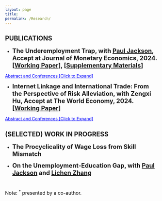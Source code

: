 ```yaml
---
layout: page
title: 
permalink: /Research/
---
```


<style>
  .page-title {
    font-weight: bold;
    font-size: 24px; /* Adjust this value to control the size of the title */
    margin-top: 0; /* Adjust this value to move the title up */
    padding-top: 0; /* Adjust this value to move the title up */
  }
  .paper {
    text-align: justify;
    font-size: 20px;
    margin-top: 20px;
    margin-bottom: 10px; /* Adjust this value to control the spacing */
  }
  .abstract-text, .presented-at-list {
    display: none; /* Initially hide the abstract and presented sections */
    font-size: 18px; 
    text-align: justify;
    margin-top: 10px;
    margin-bottom: 10px; /* Adjust this value to control the spacing */
  }
  .note {
    font-size: 16px;
    text-align: justify;
    margin-top: 10px;
  }
  .toggle-button {
    cursor: pointer;
    color: blue;
    text-decoration: underline;
  }
</style>

<script>
  function toggleVisibility(id) {
    var element = document.getElementById(id);
    if (element.style.display === "none") {
      element.style.display = "block";
    } else {
      element.style.display = "none";
    }
  }
</script>


## PUBLICATIONS


- <strong class="paper">**The Underemployment Trap, with [Paul Jackson](https://www.paulgjackson.com/), Accept at Journal of Monetary Economics, 2024.**<br>
  [[Working Paper](https://jie-duan.com/files/DurDep_Main.pdf)], [[Supplementary Materials](https://jie-duan.com/files/DurDep_Supp.pdf)]</strong>

<div class="toggle-button" onclick="toggleVisibility('underemp-details')">Abstract and Conferences [Click to Expand]</div>
<div id="underemp-details">
  <div class="abstract-text">
    Many college graduates are underemployed, i.e., work in occupations that do not require a college degree. We document that underemployed workers are less likely to transition to a college occupation the longer they are underemployed and that longer underemployment histories are associated with lower wages in college occupations. To explain these findings, we develop a directed search model with unobserved heterogeneity, occupation-specific human capital, and on the job search. Workers are uncertain about their suitability for college jobs and learn through search. Underemployment is generated by search and information frictions, as workers with a low expected job-finding probability in college occupations self-select into underemployment. Once underemployed, workers’ college occupation-specific human capital decays. A quantitative decomposition shows that unobserved heterogeneity explains most of the duration dependence in underemployment.
  </div>  

  <!-- Add "Presentation" information -->
  <div class="presented-at-list">
    <strong>Presented at:</strong> SUFE, ICCDS2024, SWUFE, 2023 OzMac Workshop, 2023 AMES Beijing, 2023 AMES Singapore, 2023 ESAM Sydney, 2022 AMES Tokyo, Curtin University<sup>*</sup>, Monash University<sup>*</sup>, National University of Singapore<sup>*</sup>, University of Aberdeen<sup>*</sup>, UC Irvine<sup>*</sup>, University of Melbourne<sup>*</sup>, 2022 Spring Midwestern Macroeconomics Meeting<sup>*</sup>, 2022 AMES China<sup>*</sup>, 2022 Australasia Econometric Society Meeting<sup>*</sup>, 2023 Midwest Macroeconomics Meetings<sup>*</sup>, Inaugural Search and Matching Pacific in Asia-Pacific<sup>*</sup>, the 2<sup>nd</sup> Australasian Search and Matching Workshop<sup>*</sup>.
  </div>
</div>

<!-- Repeat the same structure for other papers -->

- <strong class="paper">**Internet Linkage and International Trade: From the Perspective of Risk Alleviation, with Zengxi Hu, Accept at The World Economy, 2024.**<br>
  [[Working Paper](https://jie-duan.com/files/InternetTrade.pdf)]</strong>

<div class="toggle-button" onclick="toggleVisibility('internettrade-details')">Abstract and Conferences [Click to Expand]</div>
<div id="internettrade-details">
  <div class="abstract-text">
    Extensive research has studied the effect of the Internet on trade, yet little is known about its role in trade facilitation through risk alleviation. This research investigates how internet linkage facilitates exports, particularly through the novel channel of risk alleviation. Theoretically, this paper introduces a gravity model augmented with export risk to establish the stimulating effect of internet linkage on exports. Empirically, this paper uses inter-domain hyperlinks as a proxy for Internet linkage in 2009, uncovering a statistically significant positive impact of Internet linkage on exports. Notably, there is a 27.8% increase in exports in reaction to a doubling of the Internet linkage intensity. By employing various techniques, we meticulously address potential endogeneity issues and substantiate the risk-alleviation mechanism at both the country and product levels. Particularly, we find that exports to riskier countries and of riskier products benefit more from Internet linkage. This study sheds new light on the novel channel through which the Internet promotes exports, enriching the existing literature in this field.
  </div>
</div>


## (SELECTED) WORK IN PROGRESS

- <strong class="paper">The Procyclicality of Wage Loss from Skill Mismatch </strong>
<!-- Add "Presentation" information -->
<div class="presented-at-list">
  <strong>Presented at:</strong> NUS Macro Brownbag
</div>


- <strong class="paper">On the Unemployment-Education Gap, with [Paul Jackson](https://www.paulgjackson.com/) and [Lichen Zhang](https://lichenzhang.weebly.com/) </strong>
<!-- Add "Presentation" information -->
<div class="presented-at-list">
  <strong>Presented at:</strong> ESEM2024<sup>*</sup>, AMES2024(Vietnam)<sup>*</sup>, GEA<sup>*</sup>, AMES2024(Hangzhou), NUS Macro Brownbag<sup>*</sup>, PHBS<sup>*</sup>, Monash Macro and Money Workshop<sup>*</sup>
</div>


<br>

<div class="note">
  Note: <sup>*</sup> presented by a co-author.
</div>

  

